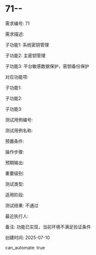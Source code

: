 # 71--

需求编号: 71

需求描述: 

子功能1: 系统密钥管理

子功能2: 主密钥管理

子功能3: 平台敏感数据保护，密钥备份保护


对应功能项: 

子功能1: 

子功能2: 

子功能3: 


测试用例编号: 

测试用例名称: 

预置条件:


操作步骤:


预期输出:


重要级别: 

测试类型: 

适用阶段: 

测试结果: 不通过

最近执行人: 

备注: 功能已实现，当前环境不满足验证条件

创建时间: 2025-07-10

can_automate: true
